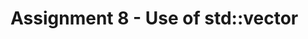# Assignment 8 - Use of std::vector<Template class>::iterator Container in C++ STL

## Overview

This assignment involves use of `std::vector<Triangle>::iterator` to container (basically pointer) to loop through a vector to output a string to the file. For looping we are using for_each() function in the library algorithm.

1. Iterators

Use: `std::vector<Triangle>::iterator start = triangles.begin();` 
we have used iterator object named start to reference the first element of the vector, and end to reference the last element.
Iterator is a pointer to the objects in the container.

2. for_each()

Use: `for_each(start, end, [&dataFile](Triangle triangle){} )`; 
for_each is the loop function in the library <algorithm> which takes 3 arguments,`for_each(vector.begin(), vector.end(), func() )`.
We have used lambda function in the for_each loop as the third argument and Capture clause element as Datafile as a reference which is a `std::ostream` object.